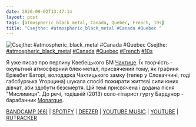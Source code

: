 ```yaml
---
date: 2020-09-02T13:47:14
layout: post
tags: [atmospheric_black_metal, Canada, Quebec, French, 10s]
title: "Csejthe: #atmospheric_black_metal #Canada #Quebec "
---
```

![Csejthe: #atmospheric_black_metal #Canada #Quebec ](https://res.cloudinary.com/vast-space-unexplored/image/upload/photos/photo_1045_02-09-2020_13-47-14.jpg)
Csejthe: [#atmospheric_black_metal](/tags/#atmospheric_black_metal) [#Canada](/tags/#Canada) [#Quebec](/tags/#Quebec) [#French](/tags/#French) [#10s](/tags/#10s)

Я уже писав про перлину Квебецького БМ [Чахтице](/2020-02-10-csejthe--piano-canada-quebec-00s). Їх творчість - окультний атмосферний блек-метал, присвячений тому, як графиня Ержебет Баторі, володарка Чахтицького замку (тепер у Словаччині, тоді габсбурзька Угорщина) шукала спосіб пожирати життєві сили юних дівчат, аби здобути безсмертя. Цій темі присвячена і додана пісня &quot;Мисливиця&quot;. До речі, тодішній (2013) соло-гітарист гурту Бардунор - барабанник [Monarque](/2020-05-12-monarque--atmospheric-black-metal-canada-quebec).

[BANDCAMP (€6)](https://csejthe-quebec.bandcamp.com/album/r-miniscence) \| [SPOTIFY](https://open.spotify.com/album/5sFZBHSI1mQrkaZUaaTL6c) \| [DEEZER](https://deezer.page.link/Wi7qif3FUGFUiXh96) \| [YOUTUBE MUSIC](https://music.youtube.com/playlist?list=OLAK5uy_nvnJnPmKk5auT1gHKKiYpIf7ruqIea5aU) \| [YOUTUBE](https://www.youtube.com/playlist?list=OLAK5uy_kJ5C_d73utrF5TySRIMzO1YMOGNY-j9gY) \| [RUTRACKER](https://rutracker.org/forum/viewtopic.php?t=3028007)